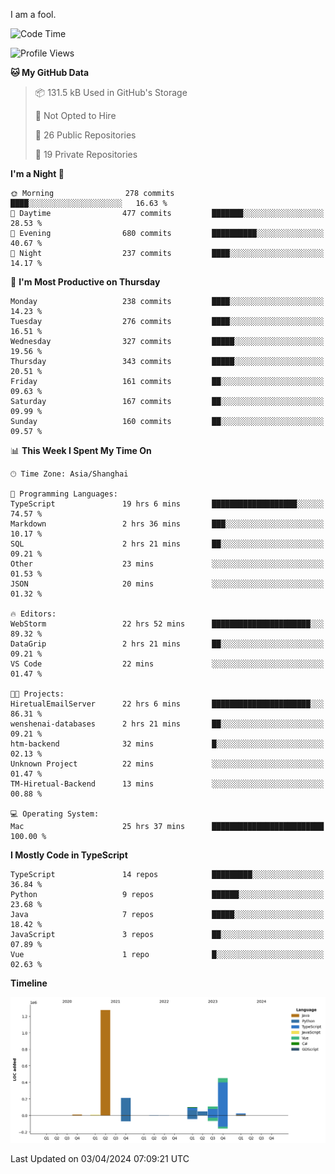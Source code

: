 I am a fool.

<!--START_SECTION:waka-->
![Code Time](http://img.shields.io/badge/Code%20Time-1%2C306%20hrs%2019%20mins-blue)

![Profile Views](http://img.shields.io/badge/Profile%20Views-0-blue)

**🐱 My GitHub Data** 

> 📦 131.5 kB Used in GitHub's Storage 
 > 
> 🚫 Not Opted to Hire
 > 
> 📜 26 Public Repositories 
 > 
> 🔑 19 Private Repositories 
 > 
**I'm a Night 🦉** 

```text
🌞 Morning                278 commits         ████░░░░░░░░░░░░░░░░░░░░░   16.63 % 
🌆 Daytime                477 commits         ███████░░░░░░░░░░░░░░░░░░   28.53 % 
🌃 Evening                680 commits         ██████████░░░░░░░░░░░░░░░   40.67 % 
🌙 Night                  237 commits         ████░░░░░░░░░░░░░░░░░░░░░   14.17 % 
```
📅 **I'm Most Productive on Thursday** 

```text
Monday                   238 commits         ████░░░░░░░░░░░░░░░░░░░░░   14.23 % 
Tuesday                  276 commits         ████░░░░░░░░░░░░░░░░░░░░░   16.51 % 
Wednesday                327 commits         █████░░░░░░░░░░░░░░░░░░░░   19.56 % 
Thursday                 343 commits         █████░░░░░░░░░░░░░░░░░░░░   20.51 % 
Friday                   161 commits         ██░░░░░░░░░░░░░░░░░░░░░░░   09.63 % 
Saturday                 167 commits         ██░░░░░░░░░░░░░░░░░░░░░░░   09.99 % 
Sunday                   160 commits         ██░░░░░░░░░░░░░░░░░░░░░░░   09.57 % 
```


📊 **This Week I Spent My Time On** 

```text
🕑︎ Time Zone: Asia/Shanghai

💬 Programming Languages: 
TypeScript               19 hrs 6 mins       ███████████████████░░░░░░   74.57 % 
Markdown                 2 hrs 36 mins       ███░░░░░░░░░░░░░░░░░░░░░░   10.17 % 
SQL                      2 hrs 21 mins       ██░░░░░░░░░░░░░░░░░░░░░░░   09.21 % 
Other                    23 mins             ░░░░░░░░░░░░░░░░░░░░░░░░░   01.53 % 
JSON                     20 mins             ░░░░░░░░░░░░░░░░░░░░░░░░░   01.32 % 

🔥 Editors: 
WebStorm                 22 hrs 52 mins      ██████████████████████░░░   89.32 % 
DataGrip                 2 hrs 21 mins       ██░░░░░░░░░░░░░░░░░░░░░░░   09.21 % 
VS Code                  22 mins             ░░░░░░░░░░░░░░░░░░░░░░░░░   01.47 % 

🐱‍💻 Projects: 
HiretualEmailServer      22 hrs 6 mins       ██████████████████████░░░   86.31 % 
wenshenai-databases      2 hrs 21 mins       ██░░░░░░░░░░░░░░░░░░░░░░░   09.21 % 
htm-backend              32 mins             █░░░░░░░░░░░░░░░░░░░░░░░░   02.13 % 
Unknown Project          22 mins             ░░░░░░░░░░░░░░░░░░░░░░░░░   01.47 % 
TM-Hiretual-Backend      13 mins             ░░░░░░░░░░░░░░░░░░░░░░░░░   00.88 % 

💻 Operating System: 
Mac                      25 hrs 37 mins      █████████████████████████   100.00 % 
```

**I Mostly Code in TypeScript** 

```text
TypeScript               14 repos            █████████░░░░░░░░░░░░░░░░   36.84 % 
Python                   9 repos             ██████░░░░░░░░░░░░░░░░░░░   23.68 % 
Java                     7 repos             █████░░░░░░░░░░░░░░░░░░░░   18.42 % 
JavaScript               3 repos             ██░░░░░░░░░░░░░░░░░░░░░░░   07.89 % 
Vue                      1 repo              █░░░░░░░░░░░░░░░░░░░░░░░░   02.63 % 
```



**Timeline**

![Lines of Code chart](https://raw.githubusercontent.com/VeejaLiu/VeejaLiu/master/assets/bar_graph.png)


 Last Updated on 03/04/2024 07:09:21 UTC
<!--END_SECTION:waka-->
